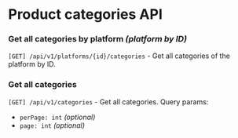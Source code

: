 # Product categories API

### Get all categories by platform _(platform by ID)_
`[GET] /api/v1/platforms/{id}/categories` - Get all categories of the platform by ID.

### Get all categories
`[GET] /api/v1/categories` - Get all categories. Query params:
- `perPage: int` _(optional)_
- `page: int` _(optional)_
